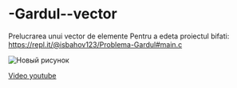 # -Gardul--vector
Prelucrarea unui vector de elemente
Pentru a edeta proiectul bifati: https://repl.it/@isbahov123/Problema-Gardul#main.c

![Новый рисунок](https://user-images.githubusercontent.com/75801784/103301217-8d41e880-4a09-11eb-9ed9-16bda0e06f0f.png)

[Video youtube](https://www.youtube.com/watch?v=1cKvMZOJeeE)
